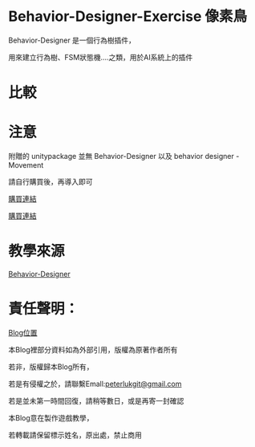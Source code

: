 # Behavior-Designer-Exercise 像素鳥

Behavior-Designer 是一個行為樹插件，

用來建立行為樹、FSM狀態機....之類，用於AI系統上的插件

# 比較


# 注意

附贈的 unitypackage 並無 Behavior-Designer 以及 behavior designer - Movement

請自行購買後，再導入即可

[購買連結](https://assetstore.unity.com/packages/tools/visual-scripting/behavior-designer-behavior-trees-for-everyone-15277)

[購買連結](https://assetstore.unity.com/packages/tools/ai/behavior-designer-movement-pack-16853)

# 教學來源

[Behavior-Designer](https://www.bilibili.com/video/av497793562/)


# 責任聲明：

[Blog位置](https://peterlukgit.github.io/)

本Blog裡部分資料如為外部引用，版權為原著作者所有

若非，版權歸本Blog所有，

若是有侵權之於，請聯繫Emall:peterlukgit@gmail.com

若是並未第一時間回復，請稍等數日，或是再寄一封確認

本Blog意在製作遊戲教學，

若轉載請保留標示姓名，原出處，禁止商用
